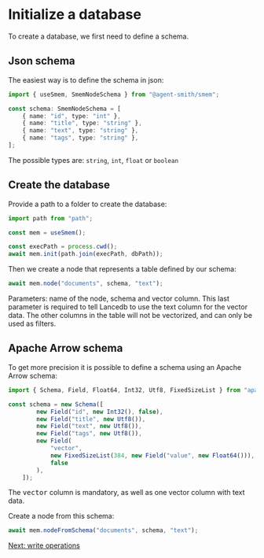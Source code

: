 # Initialize a database

To create a database, we first need to define a schema. 

## Json schema

The easiest way is to define the schema in json:

```ts
import { useSmem, SmemNodeSchema } from "@agent-smith/smem";

const schema: SmemNodeSchema = [
    { name: "id", type: "int" },
    { name: "title", type: "string" },
    { name: "text", type: "string" },
    { name: "tags", type: "string" },
];
```

The possible types are: <code>string</code>, <code>int</code>, <code>float</code> or <code>boolean</code>

## Create the database

Provide a path to a folder to create the database:

```ts
import path from "path";

const mem = useSmem();

const execPath = process.cwd();
await mem.init(path.join(execPath, dbPath));
```

Then we create a node that represents a table defined by our schema:

```ts
await mem.node("documents", schema, "text");
```

Parameters: name of the node, schema and vector column. This last parameter is required to tell
Lancedb to use the text column for the vector data. The other columns in the table will not be
vectorized, and can only be used as filters.

## Apache Arrow schema

To get more precision it is possible to define a schema using an Apache Arrow schema:

```ts
import { Schema, Field, Float64, Int32, Utf8, FixedSizeList } from "apache-arrow";

const schema = new Schema([
        new Field("id", new Int32(), false),
        new Field("title", new Utf8()),
        new Field("text", new Utf8()),
        new Field("tags", new Utf8()),
        new Field(
            "vector",
            new FixedSizeList(384, new Field("value", new Float64())),
            false
        ),
    ]);
```

The <kbd>vector</kbd> column is mandatory, as well as one vector column with text data. 

Create a node from this schema:

```ts
await mem.nodeFromSchema("documents", schema, "text");
```

<a href="javascript:openLink('/semantic_memory/write_operations')">Next: write operations</a>